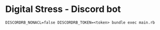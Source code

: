 # Digital Stress - Discord bot

```
DISCORDRB_NONACL=false DISCORDRB_TOKEN=<token> bundle exec main.rb
```
